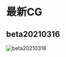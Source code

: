 # 最新CG

## beta20210316

![beta20210316](https://cdn.jsdelivr.net/gh/Rcrwrate/benghuai/.gitbook/assets/beta20210316.png)


